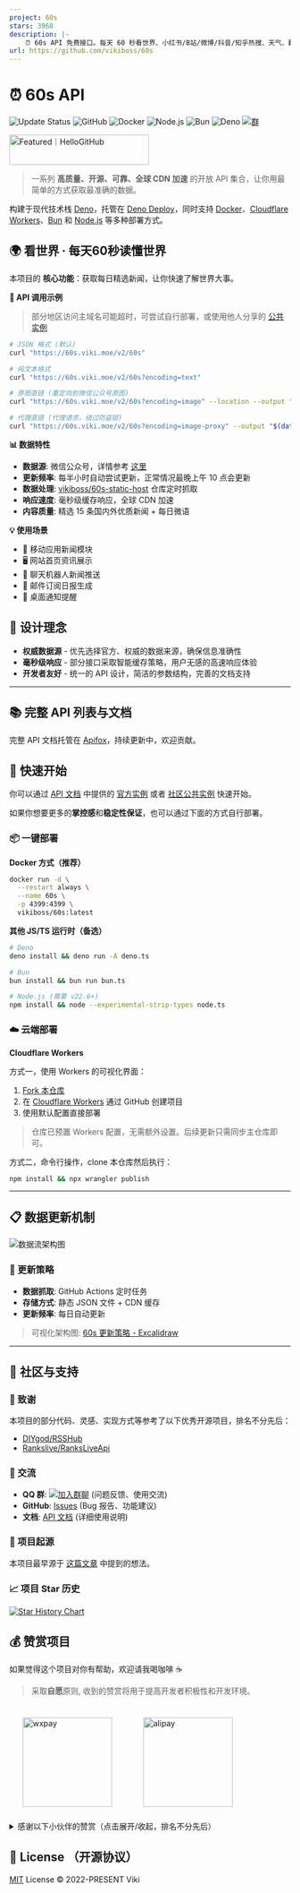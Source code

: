 ```yaml
---
project: 60s
stars: 3968
description: |-
    ⏰ 60s API 免费接口。每天 60 秒看世界、小红书/B站/微博/抖音/知乎热搜、天气、翻译、壁纸、Epic 游戏、二维码、猫眼票房｜一系列 高质量、开源、可靠、全球 CDN 加速 的开放 API 集合，支持 Docker / Deno / Bun / Cloudflare Workers / Node.js 部署
url: https://github.com/vikiboss/60s
---
```


# ⏰ 60s API

![Update Status](https://github.com/vikiboss/60s-static-host/workflows/schedule/badge.svg) ![GitHub](https://img.shields.io/github/v/release/vikiboss/60s?label=GitHub) ![Docker](https://img.shields.io/docker/v/vikiboss/60s?style=flat&label=Docker) ![Node.js](https://img.shields.io/badge/Node.js-6DA55F?logo=node.js&logoColor=white) ![Bun](https://img.shields.io/badge/Bun-%23000000.svg?logo=bun&logoColor=white) ![Deno](https://img.shields.io/badge/Deno-000000?logo=deno&logoColor=white) [![群](https://img.shields.io/badge/%E4%BC%81%E9%B9%85%E7%BE%A4-595941841-ff69b4)](https://qm.qq.com/q/RpJXzgfAMG)

<a href="https://hellogithub.com/repository/vikiboss/60s" target="_blank"><img src="https://api.hellogithub.com/v1/widgets/recommend.svg?rid=8e9af473df2244f59d84b79915298fcc&claim_uid=wXMelR56paDoO2x&theme=dark" alt="Featured｜HelloGitHub" style="width: 250px; height: 54px;" width="250" height="54" /></a>

> 一系列 **高质量、开源、可靠、全球 CDN 加速** 的开放 API 集合，让你用最简单的方式获取最准确的数据。

构建于现代技术栈 [Deno](https://deno.com/)，托管在 [Deno Deploy](https://deno.com/deploy)，同时支持 [Docker](https://docker.com)、[Cloudflare Workers](https://www.cloudflare.com/zh-cn/developer-platform/products/workers/)、[Bun](https://bun.sh/) 和 [Node.js](https://nodejs.org/) 等多种部署方式。

## 🌍 看世界 · 每天60秒读懂世界

本项目的 **核心功能**：获取每日精选新闻，让你快速了解世界大事。

**📡 API 调用示例**

> 部分地区访问主域名可能超时，可尝试自行部署，或使用他人分享的 [公共实例](https://docs.60s-api.viki.moe/7306811m0)

```bash
# JSON 格式 (默认)
curl "https://60s.viki.moe/v2/60s"

# 纯文本格式
curl "https://60s.viki.moe/v2/60s?encoding=text"

# 原图直链 (重定向到微信公众号原图)
curl "https://60s.viki.moe/v2/60s?encoding=image" --location --output "$(date +%Y-%m-%d).png"

# 代理直链 (代理请求，绕过防盗链)
curl "https://60s.viki.moe/v2/60s?encoding=image-proxy" --output "$(date +%Y-%m-%d).png"
```

**📊 数据特性**

- **数据源**: 微信公众号，详情参考 [这里](https://github.com/vikiboss/60s-static-host/blob/main/src/config/constants.ts#L1-L5)
- **更新频率**: 每半小时自动尝试更新，正常情况最晚上午 10 点会更新
- **数据处理**: [vikiboss/60s-static-host](https://github.com/vikiboss/60s-static-host) 仓库定时抓取
- **响应速度**: 毫秒级缓存响应，全球 CDN 加速
- **内容质量**: 精选 15 条国内外优质新闻 + 每日微语

**💡 使用场景**

- 📱 移动应用新闻模块
- 🖥️ 网站首页资讯展示  
- 🤖 聊天机器人新闻推送
- 📧 邮件订阅日报生成
- 🔔 桌面通知提醒

## 🎯 设计理念

- **权威数据源** - 优先选择官方、权威的数据来源，确保信息准确性
- **毫秒级响应** - 部分接口采取智能缓存策略，用户无感的高速响应体验
- **开发者友好** - 统一的 API 设计，简洁的参数结构，完善的文档支持

---

## 📚 完整 API 列表与文档

完整 API 文档托管在 [Apifox](https://docs.60s-api.viki.moe)，持续更新中，欢迎贡献。

## 🚀 快速开始

你可以通过 [API 文档](https://docs.60s-api.viki.moe) 中提供的 [官方实例](https://60s.viki.moe) 或者 [社区公共实例](https://docs.60s-api.viki.moe/7306811m0) 快速开始。


如果你想要更多的**掌控感**和**稳定性保证**，也可以通过下面的方式自行部署。

### 📦 一键部署

**Docker 方式（推荐）**

```bash
docker run -d \
  --restart always \
  --name 60s \
  -p 4399:4399 \
  vikiboss/60s:latest
```

**其他 JS/TS 运行时（备选）**

```bash
# Deno
deno install && deno run -A deno.ts

# Bun
bun install && bun run bun.ts

# Node.js (需要 v22.6+)
npm install && node --experimental-strip-types node.ts
```

### ☁️ 云端部署

**Cloudflare Workers**

方式一，使用 Workers 的可视化界面：

1. [Fork 本仓库](https://github.com/vikiboss/60s/fork)
2. 在 [Cloudflare Workers](https://workers.cloudflare.com/) 通过 GitHub 创建项目
3. 使用默认配置直接部署

> 仓库已预置 Workers 配置，无需额外设置。后续更新只需同步主仓库即可。

方式二，命令行操作，clone 本仓库然后执行：

```bash
npm install && npx wrangler publish
```

---

## 📋 数据更新机制

![数据流架构图](./images/arch.png)

### 🔄 更新策略
- **数据抓取**: GitHub Actions 定时任务
- **存储方式**: 静态 JSON 文件 + CDN 缓存  
- **更新频率**: 每日自动更新

> 可视化架构图: [60s 更新策略 - Excalidraw](https://excalidraw.com/#json=VRffPBlMuFBkOlTbGe7IH,0C6yClfLME65ZhmQ30ywdg)

---

## 🤝 社区与支持

### 🙏 致谢

本项目的部分代码、灵感、实现方式等参考了以下优秀开源项目，排名不分先后：

- [DIYgod/RSSHub](https://github.com/DIYgod/RSSHub)
- [Rankslive/RanksLiveApi](https://github.com/Rankslive/RanksLiveApi)

### 💬 交流

- **QQ 群**: [![加入群聊](https://img.shields.io/badge/%E4%BC%81%E9%B5%9D%E7%BE%A4-595941841-ff69b4)](https://qm.qq.com/q/RpJXzgfAMG) (问题反馈、使用交流)
- **GitHub**: [Issues](https://github.com/vikiboss/60s/issues) (Bug 报告、功能建议)
- **文档**: [API 文档](https://docs.60s-api.viki.moe) (详细使用说明)

### 🎯 项目起源

本项目最早源于 [这篇文章](https://xlog.viki.moe/60s) 中提到的想法。

### 📈 项目 Star 历史

[![Star History Chart](https://api.star-history.com/svg?repos=vikiboss/60s&type=Date)](https://star-history.com/#vikiboss/60s&Date)

## 💰 赞赏项目

如果觉得这个项目对你有帮助，欢迎请我喝咖啡 ☕️

> 采取**自愿**原则, 收到的赞赏将用于提高开发者积极性和开发环境。

<div id='readme-reward' style="display: flex; gap: 8px; flex-wrap: wrap; width: 100%">
  <img src="https://s2.loli.net/2022/11/16/X2kFMdaxvSc1V5P.jpg" alt="wxpay" height="160px"style="margin: 24px;"/>
  <img src="https://s2.loli.net/2022/11/16/vZ4xkCopKRmIFVX.jpg" alt="alipay" height="160px" style="margin:24px;"/>
</div>


<details>
<summary>感谢以下小伙伴的赞赏（点击展开/收起，排名不分先后）</summary>

<!-- 表格 -->
|           赞赏人            |  金额  |  途径  |                  备注                  |
| :-------------------------: | :----: | :----: | :------------------------------------: |
|           Update            |  6.66  | WeChat |           感谢大佬的开源分享           |
|            匿名             |  0.01  | WeChat |                   -                    |
|         月夜忆江南          |  5.00  | WeChat |                   -                    |
|            匿名             |  1.66  | WeChat |                   -                    |
|         GoooodJooB7         |  1.66  | WeChat |              谢谢大佬开源              |
|            匿名             |  1.66  | WeChat |                   -                    |
| 十七岁就学会吃饭的天才少年  |  5.00  | WeChat |                   -                    |
|          Sundrops           |  1.66  | WeChat |             感谢友友的接口             |
|        春风伴我余生         | 10.00  | WeChat |                   -                    |
|             杰              |  1.00  | WeChat |                   -                    |
|            Blue             |  6.66  | WeChat |           Blue 祝开发者 6666           |
|           聆听、            | 10.00  | WeChat |           喝杯咖啡，记得加冰           |
|            匿名             | 100.00 | WeChat |                 好项目                 |
| 卤蛋 （HelloGitHub 发起人） | 88.88  | WeChat |      很喜欢你的项目，加油 ^ O ^ ~      |
|             Lee             |  6.66  | WeChat |                感谢分享                |
|          世界和平           | 66.00  | WeChat |           世界需要更多的英雄           |
|         севастополь         |  6.66  | WeChat |                买包辣条                |
|             爪              |  2.00  | WeChat |                   -                    |
|             LMQ             | 18.80  | WeChat | 大佬的响应速度，我泪目了，请大佬喝咖啡 |
|             ---             |  ---   |  ---   |                  ---                   |
|             *斌             | 12.90  | Alipay |                   -                    |
|             *杰             | 20.00  | Alipay |                   -                    |
|            **杰             |  9.90  | Alipay |                   -                    |
|             ---             |  ---   |  ---   |                  ---                   |
|             Ko.             | 11.66  |   QQ   |                   -                    |
|           yijiong           | 15.00  |   QQ   |            a cup of coffee             |

> 如有遗漏，欢迎通过 issue 或者 QQ 群 595941841 反馈。

</details>

## 🪪 License （开源协议）

[MIT](license) License © 2022-PRESENT Viki

